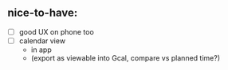 ## nice-to-have:

- [ ] good UX on phone too
- [ ] calendar view
  - in app
  - (export as viewable into Gcal, compare vs planned time?)
